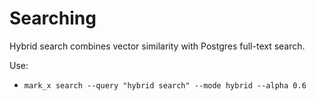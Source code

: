 # Searching

Hybrid search combines vector similarity with Postgres full-text search.

Use:

- `mark_x search --query "hybrid search" --mode hybrid --alpha 0.6`

